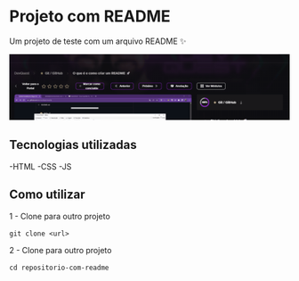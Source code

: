 # Projeto com README
Um projeto de teste com um arquivo README ✨

[<img src="./tela.gif" alt=" gif da tela inicial do projeto Dev README">](https://pinterest.com)

## Tecnologias utilizadas
-HTML
-CSS
-JS

## Como utilizar 

1 - Clone para outro projeto
```
git clone <url>
```

2 - Clone para outro projeto
```
cd repositorio-com-readme
``` 
